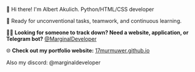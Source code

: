 👋 Hi there! I'm Albert Akulich. Python/HTML/CSS developer

🚀 Ready for unconventional tasks, teamwork, and continuous learning.

🕵️‍♀️ **Looking for someone to track down? Need a website, application, or Telegram bot?** [@MarginalDeveloper](https://web.telegram.org/a/#-1002236692994)

🌐 **Check out my portfolio website:** [17murmuwer.github.io](https://17murmuwer.github.io/murmuwer.github.io/)

Also my discord: @marginaldeveloper
